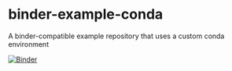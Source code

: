 # binder-example-conda
A binder-compatible example repository that uses a custom conda environment

[![Binder](http://mybinder.org/badge.svg)](http://mybinder.org/repo/ContinuumIO/binder-example-conda)
